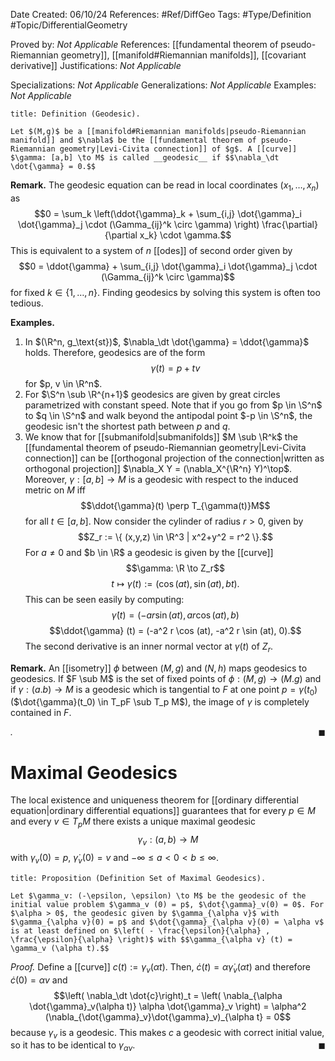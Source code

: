 <div class="topSpace"></div>

Date Created: 06/10/24
References: #Ref/DiffGeo 
Tags: #Type/Definition #Topic/DifferentialGeometry 

Proved by: <i>Not Applicable</i>
References: [[fundamental theorem of pseudo-Riemannian geometry]], [[manifold#Riemannian manifolds]], [[covariant derivative]]
Justifications: <i>Not Applicable</i>

Specializations: <i>Not Applicable</i>
Generalizations: <i>Not Applicable</i>
Examples: <i>Not Applicable</i>

``` ad-Definition
title: Definition (Geodesic).

Let $(M,g)$ be a [[manifold#Riemannian manifolds|pseudo-Riemannian manifold]] and $\nabla$ be the [[fundamental theorem of pseudo-Riemannian geometry|Levi-Civita connection]] of $g$. A [[curve]] $\gamma: [a,b] \to M$ is called __geodesic__ if $$\nabla_\dt \dot{\gamma} = 0.$$

```

**Remark.**
The geodesic equation can be read in local coordinates $(x_1, \dots, x_n)$ as $$0 = \sum_k \left(\ddot{\gamma}_k + \sum_{i,j} \dot{\gamma}_i \dot{\gamma}_j \cdot (\Gamma_{ij}^k \circ \gamma) \right) \frac{\partial}{\partial x_k} \cdot \gamma.$$ This is equivalent to a system of $n$ [[odes]] of second order given by $$0 = \ddot{\gamma} + \sum_{i,j} \dot{\gamma}_i \dot{\gamma}_j \cdot (\Gamma_{ij}^k \circ \gamma)$$ for fixed $k \in \{1, \dots, n\}$. Finding geodesics by solving this system is often too tedious.

**Examples.**
1. In $(\R^n, g_\text{st})$, $\nabla_\dt \dot{\gamma} = \ddot{\gamma}$ holds. Therefore, geodesics are of the form $$\gamma(t) = p + tv$$ for $p, v \in \R^n$.
2. For $\S^n \sub \R^{n+1}$ geodesics are given by great circles parametrized with constant speed. Note that if you go from $p \in \S^n$ to $q \in \S^n$  and walk beyond the antipodal point $-p \in \S^n$, the geodesic isn't the shortest path between $p$ and $q$.
3. We know that for [[submanifold|submanifolds]] $M \sub \R^k$ the [[fundamental theorem of pseudo-Riemannian geometry|Levi-Civita connection]] can be [[orthogonal projection of the connection|written as orthogonal projection]] $\nabla_X Y = (\nabla_X^{\R^n} Y)^\top$. Moreover, $\gamma: [a,b] \to M$ is a geodesic with respect to the induced metric on $M$ iff $$\ddot{\gamma}(t) \perp T_{\gamma(t)}M$$ for all $t \in [a,b]$. Now consider the cylinder of radius $r>0$, given by $$Z_r := \{ (x,y,z) \in \R^3 | x^2+y^2 = r^2 \}.$$ For $a \neq 0$ and $b \in \R$ a geodesic is given by the [[curve]] $$\gamma: \R \to Z_r$$$$t \mapsto \gamma(t):=(\cos (at), \sin (at), bt).$$ This can be seen easily by computing: $$\dot{\gamma}(t) = (-ar \sin (at), ar \cos (at), b)$$ $$\ddot{\gamma} (t) = (-a^2 r \cos (at), -a^2 r \sin (at), 0).$$ The second derivative is an inner normal vector at $\gamma(t)$ of $Z_r$.

**Remark.**
An [[isometry]] $\phi$ between $(M,g)$ and $(N,h)$ maps geodesics to geodesics. If $F \sub M$ is the set of fixed points of $\phi: (M,g) \to (M.g)$ and if $\gamma: (a.b) \to M$ is a geodesic which is tangential to $F$ at one point $p = \gamma(t_0)$ ($\dot{\gamma}(t_0) \in T_pF \sub T_p M$), the image of $\gamma$ is completely contained in $F$.

<i>.</i><span style="float:right;">$\blacksquare$</span>

# Maximal Geodesics

The local existence and uniqueness theorem for [[ordinary differential equation|ordinary differential equations]] guarantees that for every $p \in M$ and every $v \in  T_pM$ there exists a unique maximal geodesic $$\gamma_v: (a,b) \to M$$ with $\gamma_v(0)=p$, $\dot{\gamma}_v (0) = v$ and $- \infty \leq a < 0 < b \leq \infty$.

``` ad-Proposition
title: Proposition (Definition Set of Maximal Geodesics).

Let $\gamma_v: (-\epsilon, \epsilon) \to M$ be the geodesic of the initial value problem $\gamma_v (0) = p$, $\dot{\gamma}_v(0) = 0$. For $\alpha > 0$, the geodesic given by $\gamma_{\alpha v}$ with $\gamma_{\alpha v}(0) = p$ and $\dot{\gamma}_{\alpha v}(0) = \alpha v$ is at least defined on $\left( - \frac{\epsilon}{\alpha} , \frac{\epsilon}{\alpha} \right)$ with $$\gamma_{\alpha v} (t) = \gamma_v (\alpha t).$$

```
<i>Proof.</i>
Define a [[curve]] $c(t):= \gamma_v(\alpha t)$. Then, $\dot{c}(t) = \alpha \dot{\gamma}_v(\alpha t)$ and therefore $\dot{c}(0) = \alpha v$ and$$\left( \nabla_\dt \dot{c}\right)_t = \left( \nabla_{\alpha \dot{\gamma}_v(\alpha t)} \alpha \dot{\gamma}_v \right) = \alpha^2 (\nabla_{\dot{\gamma}_v}\dot{\gamma}_v)_{\alpha t} = 0$$ because $\gamma_v$ is a geodesic. This makes $c$ a geodesic with correct initial value, so it has to be identical to $\gamma_{\alpha v}$.
<span style="float:right;">$\blacksquare$</span>